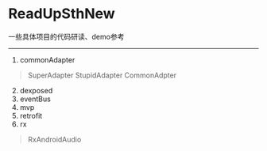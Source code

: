 # ReadUpSthNew
一些具体项目的代码研读、demo参考

---
1. commonAdapter
>SuperAdapter
StupidAdapter
CommonAdpter
2. dexposed
3. eventBus
4. mvp
5. retrofit
6. rx
>RxAndroidAudio
